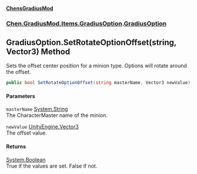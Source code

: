 #### [ChensGradiusMod](index 'index')
### [Chen.GradiusMod.Items.GradiusOption](mfb9nYomeqOwYy2EkL_v0Q 'Chen.GradiusMod.Items.GradiusOption').[GradiusOption](Vui7fzQ6K+_c8O4kYLP8Wg 'Chen.GradiusMod.Items.GradiusOption.GradiusOption')
## GradiusOption.SetRotateOptionOffset(string, Vector3) Method
Sets the offset center position for a minion type. Options will rotate around the offset.  
```csharp
public bool SetRotateOptionOffset(string masterName, Vector3 newValue);
```
#### Parameters
<a name='Chen_GradiusMod_Items_GradiusOption_GradiusOption_SetRotateOptionOffset(string_Vector3)_masterName'></a>
`masterName` [System.String](https://docs.microsoft.com/en-us/dotnet/api/System.String 'System.String')  
The CharacterMaster name of the minion.
  
<a name='Chen_GradiusMod_Items_GradiusOption_GradiusOption_SetRotateOptionOffset(string_Vector3)_newValue'></a>
`newValue` [UnityEngine.Vector3](https://docs.microsoft.com/en-us/dotnet/api/UnityEngine.Vector3 'UnityEngine.Vector3')  
The offset value.
  
#### Returns
[System.Boolean](https://docs.microsoft.com/en-us/dotnet/api/System.Boolean 'System.Boolean')  
True if the values are set. False if not.
